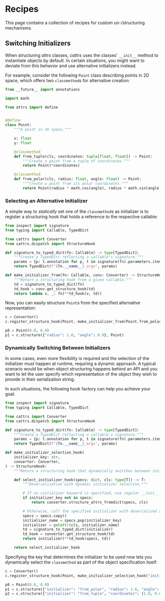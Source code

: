 # Recipes

This page contains a collection of recipes for custom un-/structuring mechanisms.

## Switching Initializers

When structuring _attrs_ classes, _cattrs_ uses the classes' ``__init__`` method to
instantiate objects by default.
In certain situations, you might want to deviate from this behavior and use
alternative initializers instead.

For example, consider the following `Point` class describing points in 2D space,
which offers two `classmethod`s for alternative creation:
```python
from __future__ import annotations

import math

from attrs import define


@define
class Point:
    """A point in 2D space."""

    x: float
    y: float

    @classmethod
    def from_tuple(cls, coordinates: tuple[float, float]) -> Point:
        """Create a point from a tuple of coordinates."""
        return Point(*coordinates)

    @classmethod
    def from_polar(cls, radius: float, angle: float) -> Point:
        """Create a point from its polar coordinates."""
        return Point(radius * math.cos(angle), radius * math.sin(angle))
```

### Selecting an Alternative Initializer

A simple way to _statically_ set one of the `classmethod`s as initializer is to
register a structuring hook that holds a reference to the respective callable:
```python
from inspect import signature
from typing import Callable, TypedDict

from cattrs import Converter
from cattrs.dispatch import StructureHook

def signature_to_typed_dict(fn: Callable) -> type[TypedDict]:
    """Create a TypedDict reflecting a callable's signature."""
    params = {p: t.annotation for p, t in signature(fn).parameters.items()}
    return TypedDict(f"{fn.__name__}_args", params)

def make_initializer_from(fn: Callable, conv: Converter) -> StructureHook:
    """Return a structuring hook from a given callable."""
    td = signature_to_typed_dict(fn)
    td_hook = conv.get_structure_hook(td)
    return lambda v, _: fn(**td_hook(v, td))
```
Now, you can easily structure `Point`s from the specified alternative representation:
```python
c = Converter()
c.register_structure_hook(Point, make_initializer_from(Point.from_polar, c))

p0 = Point(0.0, 0.0)
p1 = c.structure({"radius": 1.0, "angle": 0.0}, Point)
```

### Dynamically Switching Between Initializers
In some cases, even more flexibility is required and the selection of the initializer
must happen at runtime, requiring a dynamic approach.
A typical scenario would be when object structuring happens behind an API and
you want to let the user specify which representation of the object they wish to
provide in their serialization string.

In such situations, the following hook factory can help you achieve your goal:
```python
from inspect import signature
from typing import Callable, TypedDict

from cattrs import Converter
from cattrs.dispatch import StructureHook

def signature_to_typed_dict(fn: Callable) -> type[TypedDict]:
    """Create a TypedDict reflecting a callable's signature."""
    params = {p: t.annotation for p, t in signature(fn).parameters.items()}
    return TypedDict(f"{fn.__name__}_args", params)

def make_initializer_selection_hook(
    initializer_key: str,
    converter: Converter,
) -> StructureHook:
    """Return a structuring hook that dynamically switches between initializers."""

    def select_initializer_hook(specs: dict, cls: type[T]) -> T:
        """Deserialization with dynamic initializer selection."""

        # If no initializer keyword is specified, use regular __init__
        if initializer_key not in specs:
            return converter.structure_attrs_fromdict(specs, cls)

        # Otherwise, call the specified initializer with deserialized arguments
        specs = specs.copy()
        initializer_name = specs.pop(initializer_key)
        initializer = getattr(cls, initializer_name)
        td = signature_to_typed_dict(initializer)
        td_hook = converter.get_structure_hook(td)
        return initializer(**td_hook(specs, td))

    return select_initializer_hook
```

Specifying the key that determines the initializer to be used now lets you dynamically 
select the `classmethod` as part of the object specification itself:
```python
c = Converter()
c.register_structure_hook(Point, make_initializer_selection_hook("initializer", c))

p0 = Point(0.0, 0.0)
p1 = c.structure({"initializer": "from_polar", "radius": 1.0, "angle": 0.0}, Point)
p2 = c.structure({"initializer": "from_tuple", "coordinates": (1.0, 0.0)}, Point)
```
